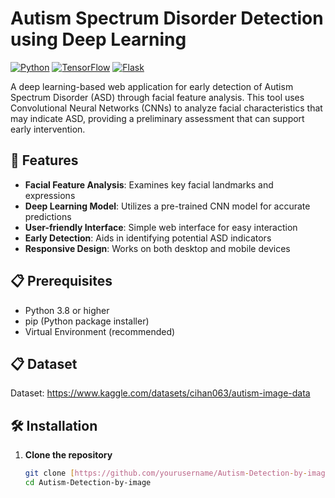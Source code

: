 # Autism Spectrum Disorder Detection using Deep Learning

[![Python](https://img.shields.io/badge/Python-3.10.X%2B-blue)](https://www.python.org/)
[![TensorFlow](https://img.shields.io/badge/TensorFlow-2.16.1-orange)](https://www.tensorflow.org/)
[![Flask](https://img.shields.io/badge/Flask-3.0.3-green)](https://flask.palletsprojects.com/)

A deep learning-based web application for early detection of Autism Spectrum Disorder (ASD) through facial feature analysis. This tool uses Convolutional Neural Networks (CNNs) to analyze facial characteristics that may indicate ASD, providing a preliminary assessment that can support early intervention.

## 🚀 Features

- **Facial Feature Analysis**: Examines key facial landmarks and expressions
- **Deep Learning Model**: Utilizes a pre-trained CNN model for accurate predictions
- **User-friendly Interface**: Simple web interface for easy interaction
- **Early Detection**: Aids in identifying potential ASD indicators
- **Responsive Design**: Works on both desktop and mobile devices

## 📋 Prerequisites

- Python 3.8 or higher
- pip (Python package installer)
- Virtual Environment (recommended)

## 📋 Dataset

Dataset: https://www.kaggle.com/datasets/cihan063/autism-image-data

## 🛠 Installation

1. **Clone the repository**
   ```bash
   git clone [https://github.com/yourusername/Autism-Detection-by-image.git](https://github.com/yourusername/Autism-Detection-by-image.git)
   cd Autism-Detection-by-image
